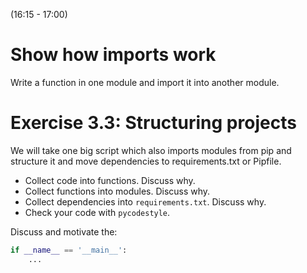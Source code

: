(16:15 - 17:00)


# Show how imports work

Write a function in one module and import it into another module.


# Exercise 3.3: Structuring projects

We will take one big script which also imports modules from pip and structure
it and move dependencies to requirements.txt or Pipfile.

- Collect code into functions. Discuss why.
- Collect functions into modules. Discuss why.
- Collect dependencies into `requirements.txt`. Discuss why.
- Check your code with `pycodestyle`.


Discuss and motivate the:

```python
if __name__ == '__main__':
    ...
```
